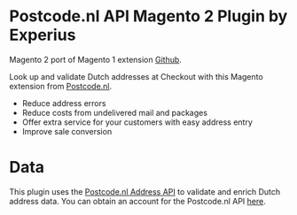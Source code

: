 Postcode.nl API Magento 2 Plugin by Experius
=============

Magento 2 port of Magento 1 extension [Github](https://github.com/postcode-nl/PostcodeNl_Api_MagentoPlugin).

Look up and validate Dutch addresses at Checkout with this Magento extension from [Postcode.nl](https://services.postcode.nl).

- Reduce address errors
- Reduce costs from undelivered mail and packages
- Offer extra service for your customers with easy address entry
- Improve sale conversion

Data
=============

This plugin uses the [Postcode.nl Address API](https://services.postcode.nl/adresdata/adres-validatie) to validate and enrich Dutch address data.
You can obtain an account for the Postcode.nl API [here](https://services.postcode.nl/adresdata/adres-validatie).